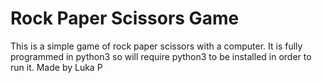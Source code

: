 # Rock Paper Scissors Game
This is a simple game of rock paper scissors with a computer.
It is fully programmed in python3 so will require python3 to be installed in order to run it.
Made by Luka P
